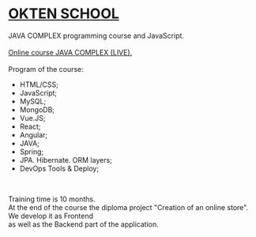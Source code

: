 # <strong><a href="https://owu.com.ua/kursy-programuvannya-online/kurs-java-online/" target="_blank">OKTEN SCHOOL</strong></a><br>
  JAVA COMPLEX programming course and JavaScript.<br>
<br><a href="https://owu.com.ua/kursy-programuvannya-online/kurs-java-online/">Online course JAVA COMPLEX (LIVE).</a><br><br>
Program of the course:<br><ul>

<li>HTML/CSS;</li>
<li>JavaScript;</li>
<li>MySQL;</li>
<li>MongoDB;</li>
<li>Vue.JS; </li>
<li>React;</li>
<li>Angular;</li>
<li>JAVA;</li>
<li>Spring;</li>
<li>JPA. Hibernate. ORM layers;</li>
<li>DevOps Tools & Deploy;</li>
</ul><br>

Training time is 10 months.<br>
At the end of the course the diploma project "Creation of an online store".<br>
We develop it as Frontend <br> 
as well as the Backend part of the application.  <br>



